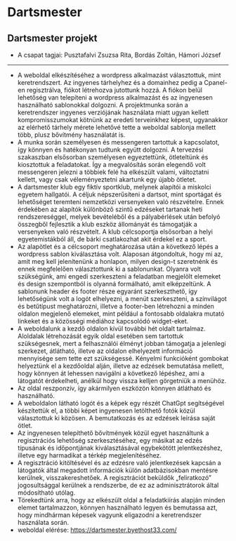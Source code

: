 # Dartsmester
## Dartsmester projekt
- A csapat tagjai: Pusztafalvi Zsuzsa Rita, Bordás Zoltán, Hámori József
- ---
- A weboldal elkészítéséhez a wordpress alkalmazást választottuk, mint keretrendszert. Az ingyenes tárhelyhez és a domainhez pedig a Cpanel-en regisztrálva, fiókot létrehozva jutottunk hozzá. A fiókon belül lehetőség van telepíteni a wordpress alkalmazást és az ingyenesen használható sablonokkal dolgozni. A projektmunka során a keretrendszer ingyenes verziójának használata miatt ugyan kellett kompromisszumokat kötnünk az eredeti terveinkhez képest, ugyanakkor az elérhető tárhely mérete lehetővé tette a weboldal sablonja mellett több, plusz bővítmény használatát is.
- A munka során személyesen és messengeren tartottuk a kapcsolatot, így könnyen és hatékonyan tudtunk együtt dolgozni. A tervezési szakaszban elsősorban személyesen egyeztettünk, ötleteltünk és kiosztottuk a feladatokat. Így a megvalósítás során elegendő volt messengeren jelezni a többiek felé ha elkészült valami, változtatni kellett, vagy csak véleményeztetni akartunk egy újabb ötletet.
- A dartsmester klub egy fiktív sportklub, melynek alapítói a miskolci egyetem hallgatói. A céljuk népszerűsíteni a dartsot, mint sportágat és lehetőséget teremteni nemzetközi versenyeken való részvételre. Ennek érdekében az alapítók különböző szintű edzéseket tartanak heti rendszereséggel, melyek bevételéből és a pályabérlések után befolyó összegből fejlesztik a klub eszköz állományát és támogatják a versenyeken való részvételt. A klub célcsoportja elsősorban a helyi egyetemistákból áll, de bárki csatlakozhat akit érdekel ez a sport.
- Az alapötlet és a célcsoport meghatározása után a következő lépés a wordpress sablon kiválasztása volt. Alaposan átgondoltuk, hogy mi az, amit meg kell jelenítenünk a honlapon, milyen design-t szeretnénk és ennek megfelelően választottunk ki a sablonunkat. Olyanra volt szükségünk, ami engedi szerkeszteni a feladatban megjelölt elemeket és design szempontból is olyanná formálható, amit elképzeltünk. A sablonunk header és footer része egyaránt szerkeszthető, így lehetőségünk volt a logót elhelyezni, a menüt szerkeszteni, a színvilágot és betűtípust meghatározni, illetve a footer-ben létrehozni a minden oldalon megjelenő elemeket, mint például a fontosabb oldalakra mutató linkeket és a közösségi médiához kapcsolódó widget-eket. 
- A weboldalunk a kezdő oldalon kívül további hét oldalt tartalmaz. Aloldalak létrehozását egyik oldal esetében sem tartottuk szükségesnek, mert a felhasználói élményt jobban támogatja a jelenlegi szerkezet, átlátható, illetve az oldalon elhelyezett információ mennyisége sem tette ezt szükségessé. Kényelmi funkcióként gombokat helyeztünk el a kezdőoldal alján, illetve az edzések bemutatása mellett, hogy könnyen át lehessen navigálni a következő lépéshez, ami a látogatót érdekelheti, anélkül hogy vissza kelljen görgetniük a menühöz.
- Az oldal reszponzív, így akármilyen eszközön könnyen átlátható és használható.
- A weboldalon látható logót és a képek egy részét ChatGpt segítségével készítettük el, a többi képet ingyenesen letölthető fotók közül választottuk ki közösen. A bemutatkozás és az edzések leírása saját ötlet.
- Az ingyenesen telepíthető bővítmények közül egyet használtunk a regisztrációs lehetőség szerkesztéséhez, egy másikat az edzés típusának és időpontjának kiválasztásával egybekötött jelentkezéshez, illetve egy harmadikat a térkép megjelenítéséhez.
- A regisztráció kitöltésével és az edzésre való jelentkezések kapcsán a látogatók által megadott információk külön adatbázisokban mentésre kerülnek, visszakereshetőek. A regisztrációt beküldők „feliratkozó” jogosultsággal kerülnek a rendszerbe, de ez az adminisztrátorok által módosítható utólag.
- Törekedtünk arra, hogy az elkészült oldal a feladatkiírás alapján minden elemet tartalmazzon, könnyen használható legyen és bemutassa azt, hogy mindhárman képesek vagyunk eligazodni a keretrendszer használata során. 
- weboldal elérése: https://dartsmester.byethost33.com/
